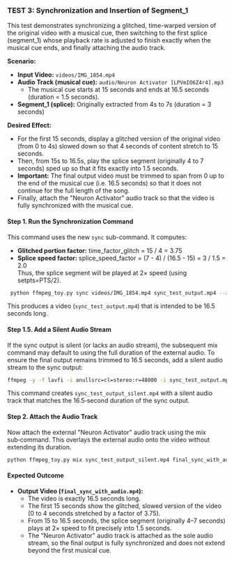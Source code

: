 ### TEST 3: Synchronization and Insertion of Segment_1

This test demonstrates synchronizing a glitched, time-warped version of the original video with a musical cue, then switching to the first splice (segment_1) whose playback rate is adjusted to finish exactly when the musical cue ends, and finally attaching the audio track.

**Scenario:**  
- **Input Video:** `videos/IMG_1854.mp4`  
- **Audio Track (musical cue):** `audio/Neuron Activator [LPVmIO6Z4r4].mp3`  
  - The musical cue starts at 15 seconds and ends at 16.5 seconds (duration = 1.5 seconds).
- **Segment_1 (splice):** Originally extracted from 4s to 7s (duration = 3 seconds)

**Desired Effect:**  
- For the first 15 seconds, display a glitched version of the original video (from 0 to 4s) slowed down so that 4 seconds of content stretch to 15 seconds.  
- Then, from 15s to 16.5s, play the splice segment (originally 4 to 7 seconds) sped up so that it fits exactly into 1.5 seconds.  
- **Important:** The final output video must be trimmed to span from 0 up to the end of the musical cue (i.e. 16.5 seconds) so that it does not continue for the full length of the song.
- Finally, attach the "Neuron Activator" audio track so that the video is fully synchronized with the musical cue.

#### Step 1. Run the Synchronization Command

This command uses the new `sync` sub-command. It computes:
- **Glitched portion factor:** time_factor_glitch = 15 / 4 = 3.75  
- **Splice speed factor:** splice_speed_factor = (7 - 4) / (16.5 - 15) = 3 / 1.5 = 2.0  
Thus, the splice segment will be played at 2× speed (using setpts=PTS/2).

```bash
 python ffmpeg_toy.py sync videos/IMG_1854.mp4 sync_test_output.mp4 --audio-cue 15 --cue-end 16.5 --segment-start 4 --segment-end 7 --glitch-filter "rgbashift=rh=40:rv=40:gh=-40:gv=-40:bh=20:bv=-20,boxblur=15:1,hue=s=10,noise=alls=50:allf=t,vignette"
```

This produces a video (`sync_test_output.mp4`) that is intended to be 16.5 seconds long.

#### Step 1.5. Add a Silent Audio Stream

If the sync output is silent (or lacks an audio stream), the subsequent mix command may default to using the full duration of the external audio. To ensure the final output remains trimmed to 16.5 seconds, add a silent audio stream to the sync output:

```bash
ffmpeg -y -f lavfi -i anullsrc=cl=stereo:r=48000 -i sync_test_output.mp4 -shortest -c:v copy -c:a aac sync_test_output_silent.mp4
```

This command creates `sync_test_output_silent.mp4` with a silent audio track that matches the 16.5‑second duration of the sync output.

#### Step 2. Attach the Audio Track

Now attach the external "Neuron Activator" audio track using the mix sub‑command. This overlays the external audio onto the video without extending its duration.

```bash
python ffmpeg_toy.py mix sync_test_output_silent.mp4 final_sync_with_audio.mp4 --mix 0 "audio/Neuron Activator [LPVmIO6Z4r4].mp3"
```

#### Expected Outcome

- **Output Video (`final_sync_with_audio.mp4`):**  
  - The video is exactly 16.5 seconds long.  
  - The first 15 seconds show the glitched, slowed version of the video (0 to 4 seconds stretched by a factor of 3.75).  
  - From 15 to 16.5 seconds, the splice segment (originally 4–7 seconds) plays at 2× speed to fit precisely into 1.5 seconds.  
  - The "Neuron Activator" audio track is attached as the sole audio stream, so the final output is fully synchronized and does not extend beyond the first musical cue.